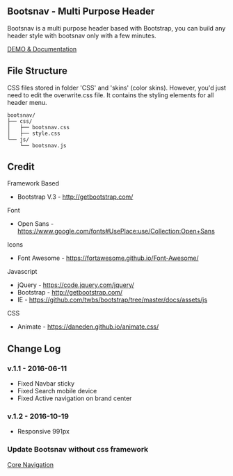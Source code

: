 ## Bootsnav - Multi Purpose Header

Bootsnav is a multi purpose header based with Bootstrap, you can build any header style with bootsnav only with a few minutes.

[DEMO & Documentation](http://bootsnav.danurstrap.com/)

## File Structure

CSS files stored in folder 'CSS' and 'skins' (color skins). However, you'd just need to edit the overwrite.css file. It contains the styling elements for all header menu.

```
bootsnav/
├── css/
│   ├── bootsnav.css
│   ├── style.css
└── js/
    └── bootsnav.js
```

## Credit

Framework Based

- Bootstrap V.3 - http://getbootstrap.com/

Font

- Open Sans - https://www.google.com/fonts#UsePlace:use/Collection:Open+Sans

Icons

- Font Awesome - https://fortawesome.github.io/Font-Awesome/

Javascript

- jQuery - https://code.jquery.com/jquery/
- Bootstrap - http://getbootstrap.com/
- IE - https://github.com/twbs/bootstrap/tree/master/docs/assets/js

CSS

- Animate - https://daneden.github.io/animate.css/

## Change Log

### v.1.1 - 2016-06-11

- Fixed Navbar sticky
- Fixed Search mobile device
- Fixed Active navigation on brand center

### v.1.2 - 2016-10-19

- Responsive 991px

### Update Bootsnav without css framework

[Core Navigation](https://corenav.com/)
